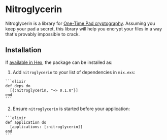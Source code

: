 # Nitroglycerin

Nitroglycerin is a library for [One-Time Pad cryptography](https://en.wikipedia.org/wiki/One-time_pad). Assuming you keep your pad a secret, this library will help you encrypt your files in a way that's provably impossible to crack.

## Installation

If [available in Hex](https://hex.pm/docs/publish), the package can be installed as:

  1. Add `nitroglycerin` to your list of dependencies in `mix.exs`:

    ```elixir
    def deps do
      [{:nitroglycerin, "~> 0.1.0"}]
    end
    ```

  2. Ensure `nitroglycerin` is started before your application:

    ```elixir
    def application do
      [applications: [:nitroglycerin]]
    end
    ```

